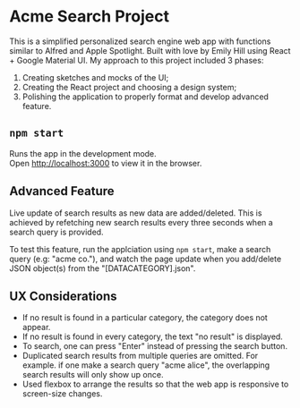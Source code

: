 # Acme Search Project

This is a simplified personalized search engine web app with functions similar to Alfred and Apple Spotlight. Built with love by Emily Hill using React + Google Material UI.
My approach to this project included 3 phases:
1. Creating sketches and mocks of the UI;
2. Creating the React project and choosing a design system;
3. Polishing the application to properly format and develop advanced feature.

## `npm start`

Runs the app in the development mode.\
Open [http://localhost:3000](http://localhost:3000) to view it in the browser.

## Advanced Feature

Live update of search results as new data are added/deleted. This is achieved by refetching new search results every three seconds when a search query is provided.

To test this feature, run the applciation using `npm start`, make a search query (e.g: "acme co."), and watch the page update when you add/delete JSON object(s) from the "[DATACATEGORY].json".

## UX Considerations

- If no result is found in a particular category, the category does not appear.
- If no result is found in every category, the text "no result" is displayed.
- To search, one can press "Enter" instead of pressing the search button.
- Duplicated search results from multiple queries are omitted. For example. if one make a search query "acme alice", the overlapping search results will only show up once.
- Used flexbox to arrange the results so that the web app is responsive to screen-size changes.

